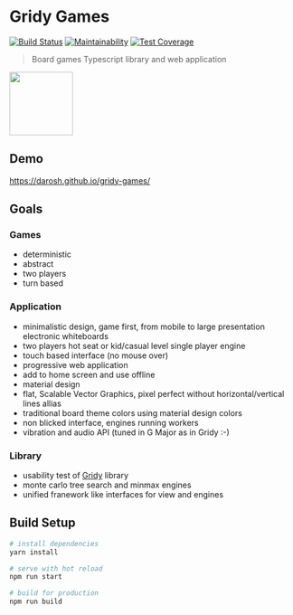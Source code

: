 # Gridy Games

[![Build Status](https://travis-ci.org/darosh/gridy-games.svg?branch=master)](https://travis-ci.org/darosh/gridy-games) [![Maintainability](https://api.codeclimate.com/v1/badges/20d1d52d4e8419971228/maintainability)](https://codeclimate.com/github/darosh/gridy-games/maintainability) [![Test Coverage](https://api.codeclimate.com/v1/badges/20d1d52d4e8419971228/test_coverage)](https://codeclimate.com/github/darosh/gridy-games/test_coverage)

> Board games Typescript library and web application

<img src="https://darosh.github.io/gridy-games/static/img/vector/icon-web.svg" width="112">

## Demo

https://darosh.github.io/gridy-games/

## Goals


### Games

- deterministic
- abstract
- two players
- turn based

### Application

- minimalistic design, game first, from mobile to large presentation electronic whiteboards
- two players hot seat or kid/casual level single player engine
- touch based interface (no mouse over)
- progressive web application
- add to home screen and use offline
- material design
- flat, Scalable Vector Graphics, pixel perfect without horizontal/vertical lines allias
- traditional board theme colors using material design colors
- non blicked interface, engines running workers
- vibration and audio API (tuned in G Major as in Gridy :-)


### Library

- usability test of [Gridy](https://github.com/darosh/gridy) library
- monte carlo tree search and minmax engines
- unified franework like interfaces for view and engines


## Build Setup

``` bash
# install dependencies
yarn install

# serve with hot reload
npm run start

# build for production
npm run build
